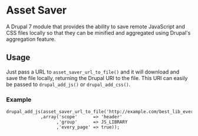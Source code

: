 Asset Saver
===========

A Drupal 7 module that provides the ability to save remote JavaScript and CSS files locally so that they can be minified and aggregated using Drupal's aggregation feature.

Usage
-----

Just pass a URL to `asset_saver_url_to_file()` and it will download and save the file locally, returning the Drupal URI to the file. This URI can easily be passed to `drupal_add_js()` or `drupal_add_css()`.

### Example

    drupal_add_js(asset_saver_url_to_file('http://example.com/best_lib_ever.js')
                 ,array('scope'      => 'header'
                       ,'group'      => JS_LIBRARY
                       ,'every_page' => true));
